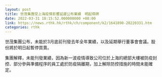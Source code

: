 ```yaml
---
layout: post
title: 世茂集團受上海疫情影響延遲公布業績　明起停牌
date: 2022-03-31 18:15:52.000000000 +08:00
link: https://news.rthk.hk/rthk/ch/component/k2/1641890-20220331.htm
categories: rthk
---
```


世茂集團公布，未能於3月底前刊發去年全年業績，以及延期舉行董事會會議。股份將於明日起暫停買賣。　

集團解釋，未能刊發業績，因為新一波疫情導致公司位於上海的總部大樓被防疫封控、部分參與準備程序的員工處於防疫隔離期，加上解除防控措施的時間未能確定。

